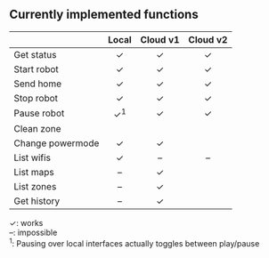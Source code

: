 Currently implemented functions
-------------------------------

|                  |    Local    |   Cloud v1  |   Cloud v2  |
| :---             |    :---:    |    :---:    |    :---:    |
| Get status       |      ✓      |      ✓      |      ✓      |
| Start robot      |      ✓      |      ✓      |      ✓      |
| Send home        |      ✓      |      ✓      |      ✓      |
| Stop  robot      |      ✓      |      ✓      |      ✓      |
| Pause robot      |✓<sup>1</sup>|      ✓      |      ✓      |
| Clean zone       |             |             |             |
| Change powermode |      ✓      |      ✓      |             |
| List wifis       |      ✓      |      –      |      –      |
| List maps        |      –      |      ✓      |             |
| List zones       |      –      |      ✓      |             |
| Get history      |      –      |      ✓      |             |

✓: works  
–: impossible  
<sup>1</sup>: Pausing over local interfaces actually toggles between play/pause  
